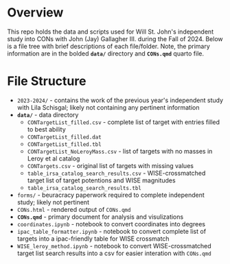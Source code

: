 # Overview
This repo holds the data and scripts used for Will St. John's independent study into CONs with John (Jay) Gallagher III. during the Fall of 2024. Below is a file tree with brief descriptions of each file/folder. Note, the primary information are in the bolded **`data/`** directory and **`CONs.qmd`** quarto file.
# File Structure
- `2023-2024/` - contains the work of the previous year's independent study with Lila Schisgal; likely not containing any pertinent information
- **`data/`** - data directory
  - `CONTargetList_filled.csv` - complete list of target with entries filled to best ability
  - `CONTargetList_filled.dat`
  - `CONTargetList_filled.tbl`
  - `CONTargetList_NoLeroyMass.csv` - list of targets with no masses in Leroy et al catalog
  - `CONTargets.csv` - original list of targets with missing values
  - `table_irsa_catalog_search_results.csv` - WISE-crossmatched target list of target potentions and WISE magnitudes
  - `table_irsa_catalog_search_results.tbl`
- `forms/` - beuracracy paperwork required to complete independent study; likely not pertinent
- `CONs.html` - rendered output of `CONs.qmd`
- **`CONs.qmd`** - primary document for analysis and visulizations
- `coordinates.ipynb` - notebook to convert coordinates into degrees
- `ipac_table_formatter.ipynb` - notebook to convert complete list of targets into a ipac-friendly table for WISE crossmatch
- `WISE_leroy_method.ipynb` - notebook to convert WISE-crossmatched target list search results into a csv for easier interation with `CONs.qmd`
